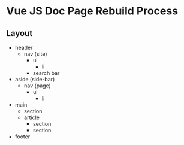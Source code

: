 # Vue JS Doc Page Rebuild Process

## Layout
- header
  - nav (site)
    - ul
      - li
    - search bar 
- aside (side-bar)
  - nav (page)
    - ul
      - li
- main
  - section
  - article
    - section
    - section
- footer

